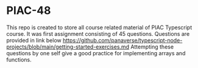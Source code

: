 # PIAC-48
This repo is created to store all course related material of PIAC Typescript course. It was first assignment consisting of 45 questions. Questions are provided in link below
https://github.com/panaverse/typescript-node-projects/blob/main/getting-started-exercises.md
Attempting these questions by one self give a good practice for implementing arrays and functions.
